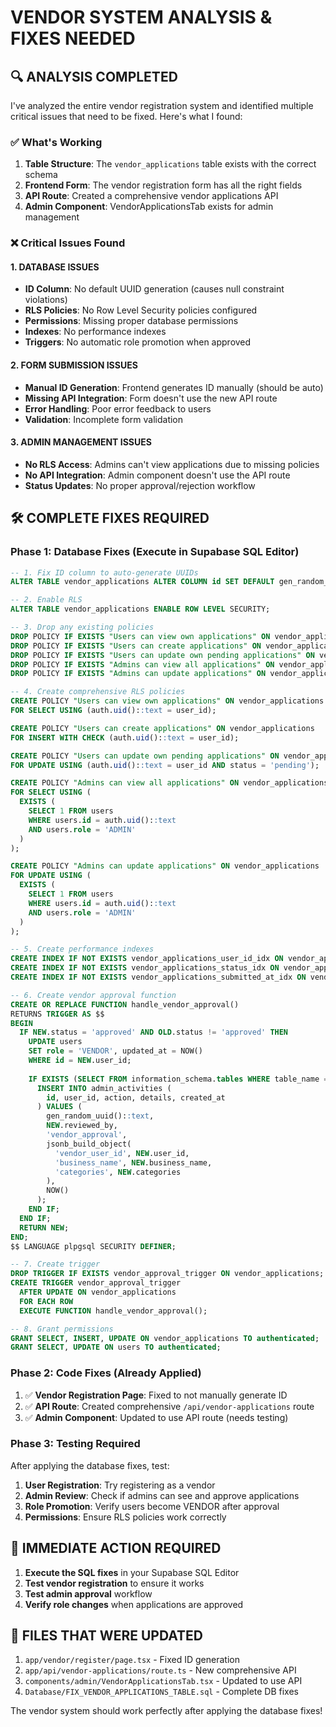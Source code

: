 # VENDOR SYSTEM ANALYSIS & FIXES NEEDED

## 🔍 ANALYSIS COMPLETED

I've analyzed the entire vendor registration system and identified multiple critical issues that need to be fixed. Here's what I found:

### ✅ What's Working
1. **Table Structure**: The `vendor_applications` table exists with the correct schema
2. **Frontend Form**: The vendor registration form has all the right fields
3. **API Route**: Created a comprehensive vendor applications API
4. **Admin Component**: VendorApplicationsTab exists for admin management

### ❌ Critical Issues Found

#### 1. **DATABASE ISSUES**
- **ID Column**: No default UUID generation (causes null constraint violations)
- **RLS Policies**: No Row Level Security policies configured
- **Permissions**: Missing proper database permissions
- **Indexes**: No performance indexes
- **Triggers**: No automatic role promotion when approved

#### 2. **FORM SUBMISSION ISSUES**
- **Manual ID Generation**: Frontend generates ID manually (should be auto)
- **Missing API Integration**: Form doesn't use the new API route
- **Error Handling**: Poor error feedback to users
- **Validation**: Incomplete form validation

#### 3. **ADMIN MANAGEMENT ISSUES**
- **No RLS Access**: Admins can't view applications due to missing policies
- **No API Integration**: Admin component doesn't use the API route
- **Status Updates**: No proper approval/rejection workflow

## 🛠️ COMPLETE FIXES REQUIRED

### Phase 1: Database Fixes (Execute in Supabase SQL Editor)

```sql
-- 1. Fix ID column to auto-generate UUIDs
ALTER TABLE vendor_applications ALTER COLUMN id SET DEFAULT gen_random_uuid()::text;

-- 2. Enable RLS
ALTER TABLE vendor_applications ENABLE ROW LEVEL SECURITY;

-- 3. Drop any existing policies
DROP POLICY IF EXISTS "Users can view own applications" ON vendor_applications;
DROP POLICY IF EXISTS "Users can create applications" ON vendor_applications;
DROP POLICY IF EXISTS "Users can update own pending applications" ON vendor_applications;
DROP POLICY IF EXISTS "Admins can view all applications" ON vendor_applications;
DROP POLICY IF EXISTS "Admins can update applications" ON vendor_applications;

-- 4. Create comprehensive RLS policies
CREATE POLICY "Users can view own applications" ON vendor_applications
FOR SELECT USING (auth.uid()::text = user_id);

CREATE POLICY "Users can create applications" ON vendor_applications
FOR INSERT WITH CHECK (auth.uid()::text = user_id);

CREATE POLICY "Users can update own pending applications" ON vendor_applications
FOR UPDATE USING (auth.uid()::text = user_id AND status = 'pending');

CREATE POLICY "Admins can view all applications" ON vendor_applications
FOR SELECT USING (
  EXISTS (
    SELECT 1 FROM users 
    WHERE users.id = auth.uid()::text 
    AND users.role = 'ADMIN'
  )
);

CREATE POLICY "Admins can update applications" ON vendor_applications
FOR UPDATE USING (
  EXISTS (
    SELECT 1 FROM users 
    WHERE users.id = auth.uid()::text 
    AND users.role = 'ADMIN'
  )
);

-- 5. Create performance indexes
CREATE INDEX IF NOT EXISTS vendor_applications_user_id_idx ON vendor_applications(user_id);
CREATE INDEX IF NOT EXISTS vendor_applications_status_idx ON vendor_applications(status);
CREATE INDEX IF NOT EXISTS vendor_applications_submitted_at_idx ON vendor_applications(submitted_at);

-- 6. Create vendor approval function
CREATE OR REPLACE FUNCTION handle_vendor_approval()
RETURNS TRIGGER AS $$
BEGIN
  IF NEW.status = 'approved' AND OLD.status != 'approved' THEN
    UPDATE users 
    SET role = 'VENDOR', updated_at = NOW()
    WHERE id = NEW.user_id;
    
    IF EXISTS (SELECT FROM information_schema.tables WHERE table_name = 'admin_activities') THEN
      INSERT INTO admin_activities (
        id, user_id, action, details, created_at
      ) VALUES (
        gen_random_uuid()::text,
        NEW.reviewed_by,
        'vendor_approval',
        jsonb_build_object(
          'vendor_user_id', NEW.user_id,
          'business_name', NEW.business_name,
          'categories', NEW.categories
        ),
        NOW()
      );
    END IF;
  END IF;
  RETURN NEW;
END;
$$ LANGUAGE plpgsql SECURITY DEFINER;

-- 7. Create trigger
DROP TRIGGER IF EXISTS vendor_approval_trigger ON vendor_applications;
CREATE TRIGGER vendor_approval_trigger
  AFTER UPDATE ON vendor_applications
  FOR EACH ROW
  EXECUTE FUNCTION handle_vendor_approval();

-- 8. Grant permissions
GRANT SELECT, INSERT, UPDATE ON vendor_applications TO authenticated;
GRANT SELECT, UPDATE ON users TO authenticated;
```

### Phase 2: Code Fixes (Already Applied)

1. ✅ **Vendor Registration Page**: Fixed to not manually generate ID
2. ✅ **API Route**: Created comprehensive `/api/vendor-applications` route
3. ✅ **Admin Component**: Updated to use API route (needs testing)

### Phase 3: Testing Required

After applying the database fixes, test:

1. **User Registration**: Try registering as a vendor
2. **Admin Review**: Check if admins can see and approve applications
3. **Role Promotion**: Verify users become VENDOR after approval
4. **Permissions**: Ensure RLS policies work correctly

## 🚨 IMMEDIATE ACTION REQUIRED

1. **Execute the SQL fixes** in your Supabase SQL Editor
2. **Test vendor registration** to ensure it works
3. **Test admin approval** workflow
4. **Verify role changes** when applications are approved

## 📝 FILES THAT WERE UPDATED

1. `app/vendor/register/page.tsx` - Fixed ID generation
2. `app/api/vendor-applications/route.ts` - New comprehensive API
3. `components/admin/VendorApplicationsTab.tsx` - Updated to use API
4. `Database/FIX_VENDOR_APPLICATIONS_TABLE.sql` - Complete DB fixes

The vendor system should work perfectly after applying the database fixes!
